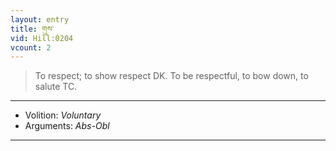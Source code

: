 ```yaml
---
layout: entry
title: གུས་
vid: Hill:0204
vcount: 2
---
```

> To respect; to show respect DK\. To be respectful, to bow down, to salute TC\.

---
* Volition: _Voluntary_
* Arguments: _Abs-Obl_

---

